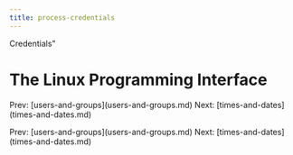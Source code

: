 ```yaml
---
title: process-credentials
---
```


Credentials\"

# The Linux Programming Interface

Prev: \[users-and-groups](users-and-groups.md)
Next: \[times-and-dates](times-and-dates.md)

Prev: \[users-and-groups](users-and-groups.md)
Next: \[times-and-dates](times-and-dates.md)
